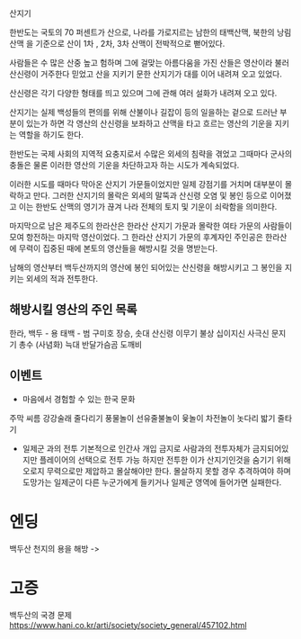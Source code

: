 산지기

한반도는 국토의 70 퍼센트가 산으로, 나라를 가로지르는 남한의 태백산맥, 북한의 낭림 산맥 을 기준으로 산이 1차 , 2차, 3차 산맥이 전박적으로 뻗어있다.

사람들은 수 많은 산중 높고 험하며 그에 걸맞는 아름다움을 가진 산들은 영산이라 불러 산신령이 거주한다 믿었고 산을 지키기 문한 산지기가 대를 이어 내려져 오고 있었다.

산신령은 각기 다양한 형태를 띄고 있으며 그에 관해 여러 설화가 내려져 오고 있다. 

산지기는 실제 백성들의 편의를 위해 산불이나 길잡이 등의 일을하는 겉으로 드러난 부분이 있는가 하면 각 영산의 산신령을 보좌하고 산맥을 타고 흐르는 영산의 기운을 지키는 역할을 하기도 한다.

한반도는 국제 사회의 지역적 요충지로서 수많은 외세의 침략을 겪었고 그때마다 군사의 충돌은 물론 이러한 영산의 기운을 차단하고자 하는 시도가 계속되었다.

이러한 시도를 때마다 막아온 산지기 가문들이었지만 일제 강점기를 거치며 대부분이 몰락하고 만다. 그러한 산지기의 몰락은 외세의 말뚝과 산신령 오염 및 봉인 등으로 이어졌고 이는 한반도 산맥의 영기가 끊겨 나라 전체의 토지 및 기운이 쇠락함을 의미한다. 

마지막으로 남은 제주도의 한라산은 한라산 산지기 가문과 몰락한 여타 가문의 사람들이 모여 항전하는 마지막 영산이었다. 그 한라산 산지기 가문의 후계자인 주인공은 한라산에 무력이 집중된 때에 본토의 영산들을 해방시킬 것을 명받는다.

남해의 영산부터 백두산까지의 영산에 봉인 되어있는 산신령을 해방시키고 그 봉인을 지키는 외세의 적과 전투한다.

## 해방시킬 영산의 주인 목록

한라, 백두 - 용
태백 - 범
구미호
장승, 솟대
산신령
이무기
불상
십이지신
사극신
문지기 총수 (사념화)
늑대
반달가슴곰
도깨비
## 이벤트

- 마음에서 경험할 수 있는 한국 문화

주막
씨름
강강술래
줄다리기
풍물놀이
선유줄불놀이
윷놀이
차전놀이
놋다리 밟기
줄타기

- 일제군 과의 전투
기본적으로 인간사 개입 금지로 사람과의 전투자체가 금지되어있지만 플레이어의 선택으로 전투 가능
하지만 전투한 이가 산지기인것을 숨기기 위해 오로지 무력으로만 제압하고 몰살해야만 한다. 몰살하지 못할 경우 추격하여야 하며 도망가는 일제군이 다른 누군가에게 들키거나 일제군 영역에 들어가면 실패한다.

# 엔딩

백두산 천지의 용을 해방 ->


# 고증

백두산의 국경 문제
https://www.hani.co.kr/arti/society/society_general/457102.html

